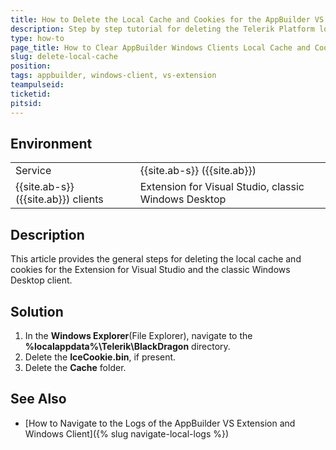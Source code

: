 ```yaml
---
title: How to Delete the Local Cache and Cookies for the AppBuilder VS Extension and the Windows Client 
description: Step by step tutorial for deleting the Telerik Platform local cache and cookies.
type: how-to
page_title: How to Clear AppBuilder Windows Clients Local Cache and Cookies
slug: delete-local-cache
position:
tags: appbuilder, windows-client, vs-extension
teampulseid: 
ticketid: 
pitsid: 
---
```

                    
## Environment
<table>
	<tr>
		<td>Service</td>
		<td>{{site.ab-s}} ({{site.ab}})</td>	
	</tr>
	<tr>
		<td>{{site.ab-s}} ({{site.ab}}) clients</td>
		<td>Extension for Visual Studio, classic Windows Desktop</td>	
	</tr>
</table>

## Description

This article provides the general steps for deleting the local cache and cookies for the Extension for Visual Studio and the classic Windows Desktop client.

## Solution

1. In the **Windows Explorer**(File Explorer), navigate to the **%localappdata%\Telerik\BlackDragon** directory.
1. Delete the **IceCookie.bin**, if present.
1. Delete the **Cache** folder.

## See Also

* [How to Navigate to the Logs of the AppBuilder VS Extension and Windows Client]({% slug navigate-local-logs %})